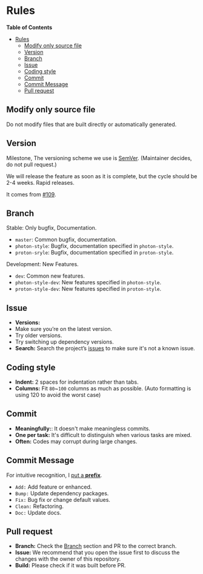 # Rules
<!-- markdown-toc start - Don't edit this section. Run M-x markdown-toc-refresh-toc -->
**Table of Contents**

- [Rules](#rules)
    - [Modify only source file](#modify-only-source-file)
    - [Version](#version)
    - [Branch](#branch)
    - [Issue](#issue)
    - [Coding style](#coding-style)
    - [Commit](#commit)
    - [Commit Message](#commit-message)
    - [Pull request](#pull-request)

<!-- markdown-toc end -->

## Modify only source file

Do not modify files that are built directly or automatically generated.

## Version

Milestone, The versioning scheme we use is [SemVer](https://semver.org/). (Maintainer decides, do not pull request.)

We will release the feature as soon as it is complete, but the cycle should be 2-4 weeks.
Rapid releases.

It comes from [#109](https://github.com/black7375/Firefox-UI-Fix/issues/109#issuecomment-873313945).

## Branch

Stable: Only bugfix, Documentation.
- `master`: Common bugfix, documentation.
- `photon-style`: Bugfix, documentation specified in `photon-style`.
- `proton-sryle`: Bugfix, documentation specified in `proton-style`.

Development: New Features.
- `dev`: Common new features.
- `photon-style-dev`: New features specified in `photon-style`.
- `proton-style-dev`: New features specified in `proton-style`.

## Issue

- **Versions:**
- Make sure you’re on the latest version.
- Try older versions.
- Try switching up dependency versions.
- **Search:** Search the project’s [issues](https://github.com/black7375/Firefox-UI-Fix/issues) to make sure it's not a known issue.

## Coding style

- **Indent:** 2 spaces for indentation rather than tabs.
- **Columns:** Fit `80`~`100` columns as much as possible. (Auto formatting is using 120 to avoid the worst case)

## Commit

- **Meaningfully:**: It doesn't make meaningless commits.
- **One per task:** It's difficult to distinguish when various tasks are mixed.
- **Often:** Codes may corrupt during large changes.

## Commit Message

For intuitive recognition, I [put a **prefix**](https://github.com/black7375/Firefox-UI-Fix/commits/master).
- `Add:` Add feature or enhanced.
- `Bump:` Update dependency packages.
- `Fix:` Bug fix or change default values.
- `Clean:` Refactoring.
- `Doc:` Update docs.

## Pull request

- **Branch:** Check the [Branch](#branch) section and PR to the correct branch.
- **Issue:** We recommend that you open the issue first to discuss the changes with the owner of this repository.
- **Build:** Please check if it was built before PR.
